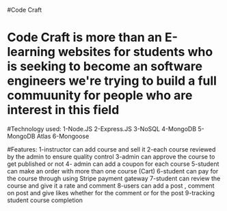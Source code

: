 #Code Craft

# Code Craft is more than an E-learning websites for students who is seeking to become an software engineers we're trying to build a full commuunity for people who are interest in this field

#Technology used: 
1-Node.JS
2-Express.JS
3-NoSQL 
4-MongoDB 
5-MongoDB Atlas
6-Mongoose

#Features: 
1-instructor can add course and sell it
2-each course reviewed by the admin to ensure quality control 
3-admin can approve the course to get published or not
4- admin can add a coupon for each course
5-student can make an order with more than one course (Cart)
6-student can pay for the course through using Stripe payment gateway 
7-student can review the course and give it a rate and comment
8-users can add a post , comment on post and give likes whether for the comment or for the post 
9-tracking student course completion 
